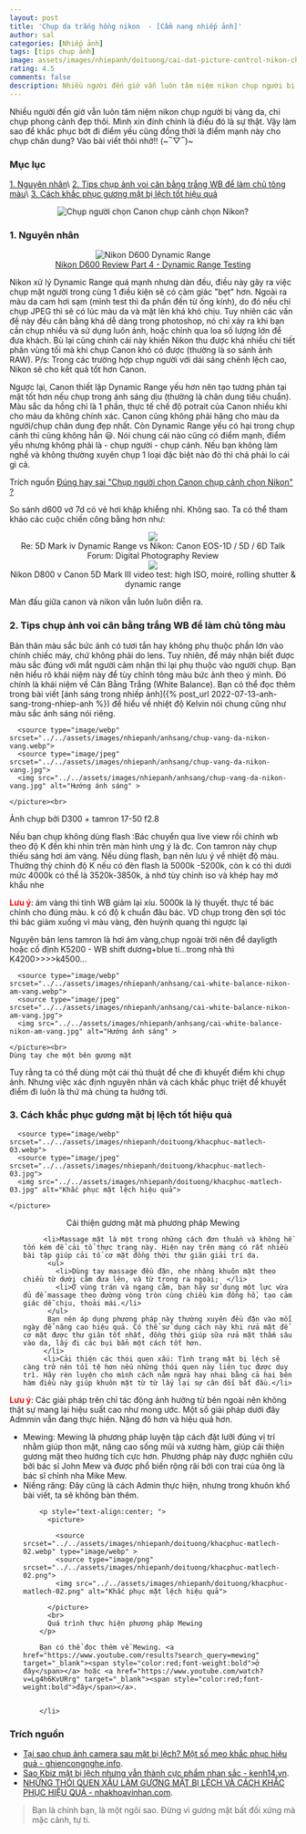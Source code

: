 ```yaml
---
layout: post
title: 'Chụp da trắng hồng nikon  - [Cẩm nang nhiếp ảnh]'
author: sal
categories: [Nhiếp ảnh]
tags: [tips chụp ảnh]
image: assets/images/nhiepanh/doituong/cai-dat-picture-control-nikon-chan-dung-rsz_1.jpg
rating: 4.5
comments: false
description: Nhiều người đến giờ vẫn luôn tâm niệm nikon chụp người bị vàng da, chỉ chụp phong cảnh đẹp thôi. Mình xin đính chính là điều đó là sự thật. Vậy làm sao để khắc phục bớt đi điểm yếu cũng đồng thời là điểm mạnh này cho chụp chân dung? Vào bài viết nhỉ!!
---
```


Nhiều người đến giờ vẫn luôn tâm niệm nikon chụp người bị vàng da, chỉ chụp phong cảnh đẹp thôi. Mình xin đính chính là điều đó là sự thật. Vậy làm sao để khắc phục bớt đi điểm yếu cũng đồng thời là điểm mạnh này cho chụp chân dung? Vào bài viết thôi nhở!! (~‾▽‾)~

### Mục lục

[1. Nguyên nhân](#nguyennhan)\\
[2. Tips chụp ảnh voi cân bằng trắng WB để làm chủ tông màu](#tipchupwb)\\
[3. Cách khắc phục gương mặt bị lệch tốt hiệu quả](#khacphuc)

  <p style="text-align:center; ">
    <picture>
      <source type="image/webp" srcset="../../assets/images/nhiepanh/anhsang/chup-nguoi-chon-canon-chup-canh-chon-nikon.webp">
      <source type="image/jpeg" srcset="../../assets/images/nhiepanh/anhsang/chup-nguoi-chon-canon-chup-canh-chon-nikon.jpg">
      <img src="../../assets/images/nhiepanh/anhsang/chup-nguoi-chon-canon-chup-canh-chon-nikon.jpg" alt="Chụp người chọn Canon chụp cảnh chọn Nikon?">
    </picture><br><a name="anhchude"></a>
  </p>

<a name="nguongoc"></a>

### 1. Nguyên nhân

  <p style="text-align:center; ">
    <picture>
      <source type="image/webp" srcset="../../assets/images/nhiepanh/anhsang/so-sanh-dynamic-range-canon-nikon.webp">
      <source type="image/jpeg" srcset="../../assets/images/nhiepanh/anhsang/so-sanh-dynamic-range-canon-nikon.jpg">
      <img src="../../assets/images/nhiepanh/anhsang/so-sanh-dynamic-range-canon-nikon.jpg" alt="Nikon D600 Dynamic Range">
    </picture><br>
    <a href="https://www.youtube.com/watch?v=jWvaaHqQni0">Nikon D600 Review Part 4 - Dynamic Range Testing</a>
  </p>

Nikon xử lý Dynamic Range quá mạnh nhưng dàn đều, điều này gây ra việc chụp mặt người trong cùng 1 điều kiện sẽ có cảm giác "bẹt" hơn. Ngoài ra màu da cam hơi sạm (mình test thì đa phần đến từ ống kính), do đó nếu chỉ chụp JPEG thì sẽ có lúc màu da và mặt lên khá khó chịu.
Tuy nhiên các vấn đề này đều cân bằng khá dễ dàng trong photoshop, nó chỉ xảy ra khi bạn cần chụp nhiều và sử dụng luôn ảnh, hoặc chỉnh qua loa số lượng lớn để đưa khách.
Bù lại cũng chính cái này khiến Nikon thu được khá nhiều chi tiết phân vùng tối mà khi chụp Canon khó có được (thường là so sánh ảnh RAW).
P/s: Trong các trường hợp chụp người với dải sáng chênh lệch cao, Nikon sẽ cho kết quả tốt hơn Canon.

Ngược lại, Canon thiết lập Dynamic Range yếu hơn nên tạo tương phản tại mặt tốt hơn nếu chụp trong ánh sáng dịu (thường là chân dung tiêu chuẩn). Màu sắc da hồng chỉ là 1 phần, thực tế chế độ potrait của Canon nhiều khi cho màu da không chính xác. Canon cũng không phải hãng cho màu da người/chụp chân dung đẹp nhất.
Còn Dynamic Range yếu có hại trong chụp cảnh thì cũng không hẳn 😃. Nói chung cái nào cũng có điểm mạnh, điểm yếu nhưng không phải là - chụp người - chụp cảnh. Nếu bạn không làm nghề và không thường xuyên chụp 1 loại đặc biệt nào đó thì chả phải lo cái gì cả.

Trích nguồn [Đúng hay sai "Chụp người chọn Canon chụp cảnh chọn Nikon" ?](https://tinhte.vn/thread/dung-hay-sai-chup-nguoi-chon-canon-chup-canh-chon-nikon.2421576/page-2)

So sánh d600 vớ 7d có vẻ hơi khập khiễng nhỉ. Không sao.  Ta có thể tham khảo các cuộc chiến công bằng hơn như:

  <p style="text-align:center; ">
    <img src="https://4.img-dpreview.com/files/p/TS560x560~forums/59202730/9c4a8d35bc6a4a17a2bd19085710c25b"><br>
    Re: 5D Mark iv Dynamic Range vs Nikon: Canon EOS-1D / 5D / 6D Talk Forum: Digital Photography Review<br>
    <img src="https://i.ytimg.com/vi/lIKcfKhE-ew/maxresdefault.jpg"><br>
    Nikon D800 v Canon 5D Mark III video test: high ISO, moiré, rolling shutter & dynamic range<br>
  <p>

Màn đấu giữa canon và nikon vẫn luôn luôn diễn ra.

<a name="tipchupwb"></a>

### 2. Tips chụp ảnh voi cân bằng trắng WB để làm chủ tông màu

Bản thân màu sắc bức ảnh có tươi tắn hay không phụ thuộc phần lớn vào chính chiếc máy, chứ không phải do lens. Tuy nhiên, để máy nhận biết được màu sắc đúng với mắt người cảm nhận thì lại phụ thuộc vào người chụp. Bạn nên hiểu rõ khái niệm này để tùy chỉnh tông màu bức ảnh theo ý mình. Đó chính là khái niệm về Cân Bằng Trắng (White Balance). Bạn có thể đọc thêm trong bài viết [ánh sáng trong nhiếp ảnh]({% post_url 2022-07-13-anh-sang-trong-nhiep-anh %}) để hiểu về nhiệt độ Kelvin nói chung cũng như màu sắc ánh sáng nói riêng.

  <p style="text-align:center; ">
    <picture>

      <source type="image/webp" srcset="../../assets/images/nhiepanh/anhsang/chup-vang-da-nikon-vang.webp">
      <source type="image/jpeg" srcset="../../assets/images/nhiepanh/anhsang/chup-vang-da-nikon-vang.jpg">
      <img src="../../assets/images/nhiepanh/anhsang/chup-vang-da-nikon-vang.jpg" alt="Hướng ánh sáng" >

    </picture><br>
Ảnh chụp bởi  D300 + tamron 17-50 f2.8
  </p>

Nếu bạn chụp không dùng flash :Bác chuyển qua live view rồi chỉnh wb theo độ K đến khi nhìn trên màn hình ưng ý là đc. Con tamron này chụp thiếu sáng hơi ám vàng.
Nếu dùng flash, bạn nên lưu ý về nhiệt độ màu. Thường thỳ chỉnh độ K nếu có đèn flash là 5000k -5200k, còn k có thì dưới mức 4000k có thể là 3520k-3850k, à nhớ tùy chỉnh iso và khép hay mở khẩu nhe

<span style="color:red;font-weight:bold">Lưu ý</span>: ám vàng thì tỉnh WB giảm lại xíu. 5000k là lý thuyết. thực tế bác chỉnh cho đúng màu. k có độ k chuẩn đâu bác. VD chụp trong đèn sợi tóc thì bác giảm xuống vì màu vàng, đèn huỳnh quang thì ngược lại

Nguyên bản lens tamron là hơi ám vàng,chụp ngoài trời nên để dayligth hoặc cố định K5200 - WB shift dương+blue tí...trong nhà thì K4200>>>>k4500...

  <p style="text-align:center; ">
    <picture>

      <source type="image/webp" srcset="../../assets/images/nhiepanh/anhsang/cai-white-balance-nikon-am-vang.webp">
      <source type="image/jpeg" srcset="../../assets/images/nhiepanh/anhsang/cai-white-balance-nikon-am-vang.jpg">
      <img src="../../assets/images/nhiepanh/anhsang/cai-white-balance-nikon-am-vang.jpg" alt="Hướng ánh sáng" >

    </picture><br>
    Dùng tay che một bên gương mặt
  </p>

Tuy rằng ta có thể dùng một cái thủ thuật để che đi khuyết điểm khi chụp ảnh. Nhưng việc xác định nguyên nhân và cách khắc phục triệt để khuyết điểm đi luôn là thứ mà chúng ta hướng tới.

<a name="khacphuc"></a>

### 3. Cách khắc phục gương mặt bị lệch tốt hiệu quả

  <p style="text-align:center; ">
    <picture>

      <source type="image/webp" srcset="../../assets/images/nhiepanh/doituong/khacphuc-matlech-03.webp">
      <source type="image/jpeg" srcset="../../assets/images/nhiepanh/doituong/khacphuc-matlech-03.jpg">
      <img src="../../assets/images/nhiepanh/doituong/khacphuc-matlech-03.jpg" alt="Khắc phục mặt lệch hiệu quả">

    </picture>
  </p>
  <p style="text-align:center; ">Cải thiện gương mặt mà phương pháp Mewing</p>

 <ul>

         <li>Massage mặt là một trong những cách đơn thuần và không hề tốn kém để cải tổ thực trạng này. Hiện nay trên mạng có rất nhiều bài tập giúp cải tổ cơ mặt đồng thời thư giãn giải trí da.
          <ul>
            <li>Dùng tay massage đều đặn, nhẹ nhàng khuôn mặt theo chiều từ dưới cằm đưa lên, và từ trong ra ngoài;  </li>
            <li>Ở vùng trán và ngang cằm, bạn hãy sử dụng một lực vừa đủ để massage theo đường vòng tròn cùng chiều kim đồng hồ, tạo cảm giác dễ chịu, thoải mái.</li>
          </ul>
          Bạn nên áp dụng phương pháp này thường xuyên đều đặn vào mỗi ngày để nâng cao hiệu quả. Có thể sử dụng cách này khi rửa mặt để cơ mặt được thư giãn tốt nhất, đồng thời giúp sữa rửa mặt thấm sâu vào da, lấy đi các bụi bẩn một cách tốt hơn.
         </li>
         <li>Cải thiện các thói quen xấu: Tình trạng mặt bị lệch sẽ càng trở nên tồi tệ hơn nếu những thói quen này liên tục được duy trì. Hãy rèn luyện cho mình cách nằm ngửa hay nhai bằng cả hai bên hàm điều này giúp khuôn mặt từ từ lấy lại sự cân đối bắt đầu.</li>

</ul>

<span style="color:red;font-weight:bold">Lưu ý</span>: Các giải pháp trên chỉ tác động ảnh hưởng từ bên ngoài nên không thật sự mang lại hiệu suất cao như mong ước. Một số giải pháp dưới đây Admmin vẫn đang thực hiện. Nặng đô hơn và hiệu quả hơn.
<ul>
         <li>Mewing: Mewing là phương pháp luyện tập cách đặt lưỡi đúng vị trí nhằm giúp thon mặt, nâng cao sống mũi và xương hàm, giúp cải thiện gương mặt theo hướng tích cực hơn. Phương pháp này được nghiên cứu bởi bác sĩ John Mew và được phổ biến rộng rãi bởi con trai của ông là bác sĩ chỉnh nha Mike Mew.
         <li>Niềng răng: Đây cũng là cách Admin thực hiện, nhưng trong khuôn khổ bài viết, ta sẽ không bàn thêm.</li>

        <p style="text-align:center; ">
          <picture>

            <source srcset="../../assets/images/nhiepanh/doituong/khacphuc-matlech-02.webp" type="image/webp" >
            <source type="image/png" srcset="../../assets/images/nhiepanh/doituong/khacphuc-matlech-02.png">
            <img src="../../assets/images/nhiepanh/doituong/khacphuc-matlech-02.png" alt="Khắc phục mặt lệch hiệu quả">

          </picture>
          <br>
          Quá trình thực hiện phương pháp Mewing
        </p>

        Bạn có thể đọc thêm về Mewing. <a href="https://www.youtube.com/results?search_query=mewing" target="_blank"><span style="color:red;font-weight:bold">ở đây</span></a> hoặc <a href="https://www.youtube.com/watch?v=Lg4h6KvURrg" target="_blank"><span style="color:red;font-weight:bold">đây</span></a>.


        </li>

</ul>

### Trích nguồn

* [Tại sao chụp ảnh camera sau mặt bị lệch? Một số mẹo khắc phục hiệu quả - ghiencongnghe.info](https://ghiencongnghe.info/tai-sao-chup-anh-camera-sau-mat-bi-lech.html).
* [Sao Kbiz mặt bị lệch nhưng vẫn thành cực phẩm nhan sắc - kenh14.vn](https://kenh14.vn/sao-kbiz-mat-bi-lech-nhung-van-thanh-cuc-pham-nhan-sac-jennie-irene-tzuyu-thanh-luon-nu-than-kim-soo-hyun-hot-thay-la-20201215121007454.chn).
* [NHỮNG THÓI QUEN XẤU LÀM GƯƠNG MẶT BỊ LỆCH VÀ CÁCH KHẮC PHỤC HIỆU QUẢ - nhakhoavinhan.com](https://nhakhoavinhan.com/mat-bi-lech/).

> Bạn là chính bạn, là một ngôi sao. Đừng vì gương mặt bất đối xứng mà mặc cảnh, tự ti.

<style>
.box {
  display: flex;
  align-items: center;
  justify-content: center;
  background: #aaa;
  margin: 20px 0;
  width: 100%;
  min-height: 200px;
  border: 2px #ccc solid;
  color: #fff;
}

.row {
  display: flex;
  flex-wrap: wrap;
  padding: 0 4px;
}

/* Create four equal columns that sits next to each other */
.column {
  flex: 25%;
  max-width: 25%;
  padding: 0 4px;
}

.column img {
  margin-top: 8px;
  vertical-align: middle;
  width: 100%;
}

/* Responsive layout - makes a two column-layout instead of four columns */
@media screen and (max-width: 800px) {
  .column {

    flex: 50%;
    max-width: 50%;

  }
}

/* Responsive layout - makes the two columns stack on top of each other instead of next to each other */
@media screen and (max-width: 600px) {
  .column {

    flex: 100%;
    max-width: 100%;

  }
}
</style>
